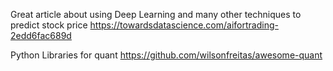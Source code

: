 Great article about using Deep Learning and many other techniques to predict stock price
https://towardsdatascience.com/aifortrading-2edd6fac689d

Python Libraries for quant 
https://github.com/wilsonfreitas/awesome-quant

